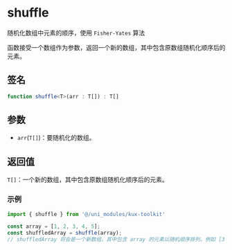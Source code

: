 # shuffle <Badge type="tip" text="^1.0.1" />

随机化数组中元素的顺序，使用 `Fisher-Yates` 算法

函数接受一个数组作为参数，返回一个新的数组，其中包含原数组随机化顺序后的元素。

## 签名

```ts
function shuffle<T>(arr : T[]) : T[]
```

## 参数

- `arr`(`T[]`)：要随机化的数组。

## 返回值

`T[]`：一个新的数组，其中包含原数组随机化顺序后的元素。

### 示例

```ts
import { shuffle } from '@/uni_modules/kux-toolkit'

const array = [1, 2, 3, 4, 5];
const shuffledArray = shuffle(array);
// shuffledArray 将会是一个新数组，其中包含 array 的元素以随机顺序排列，例如 [3, 1, 4, 5, 2]
```
